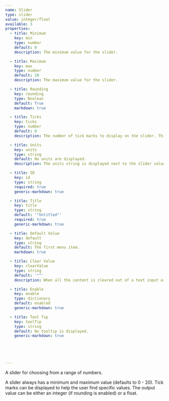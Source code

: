 ```yaml
---
name: Slider
type: slider
value: integer/float
available: 3
properties:
  - title: Minimum
    key: min
    type: number
    default: 0
    description: The minimum value for the slider.

  - title: Maximum
    key: max
    type: number
    default: 20
    description: The maximum value for the slider.

  - title: Rounding
    key: rounding
    type: Boolean
    default: True
    markdown: true

  - title: Ticks
    key: ticks
    type: number
    default: 0
    description: The number of tick marks to display on the slider. This includes the left and rightmost tick mark. Setting this value to 1 has undefined behavior.

  - title: Units
    key: units
    type: string
    default: No units are displayed.
    description: The units string is displayed next to the slider value. The units is strictly for the user interface, it will not be included in template output value.

  - title: ID
    key: id
    type: string
    required: true
    generic-markdown: true

  - title: Title
    key: title
    type: string
    default: '"Untitled"'
    required: true
    generic-markdown: true

  - title: Default Value
    key: default
    type: string
    default: The first menu item.
    markdown: true

  - title: Clear Value
    key: clearValue
    type: string
    default: '""'
    description: When all the content is cleared out of a text input area (the user deletes all the text), the control will automatically fill with this value. This is useful for applications where a non-empty string is required.

  - title: Enable
    key: enable
    type: dictionary
    default: enabled
    generic-markdown: true

  - title: Tool Tip
    key: toolTip
    type: string
    default: No tooltip is displayed.
    generic-markdown: true



    

---
```


A slider for choosing from a range of numbers. 

A slider always has a minimum and maximum value (defaults to 0 - 20). Tick marks can be displayed to help the user find specific values. The output value can be either an integer (if rounding is enabled) or a float.
